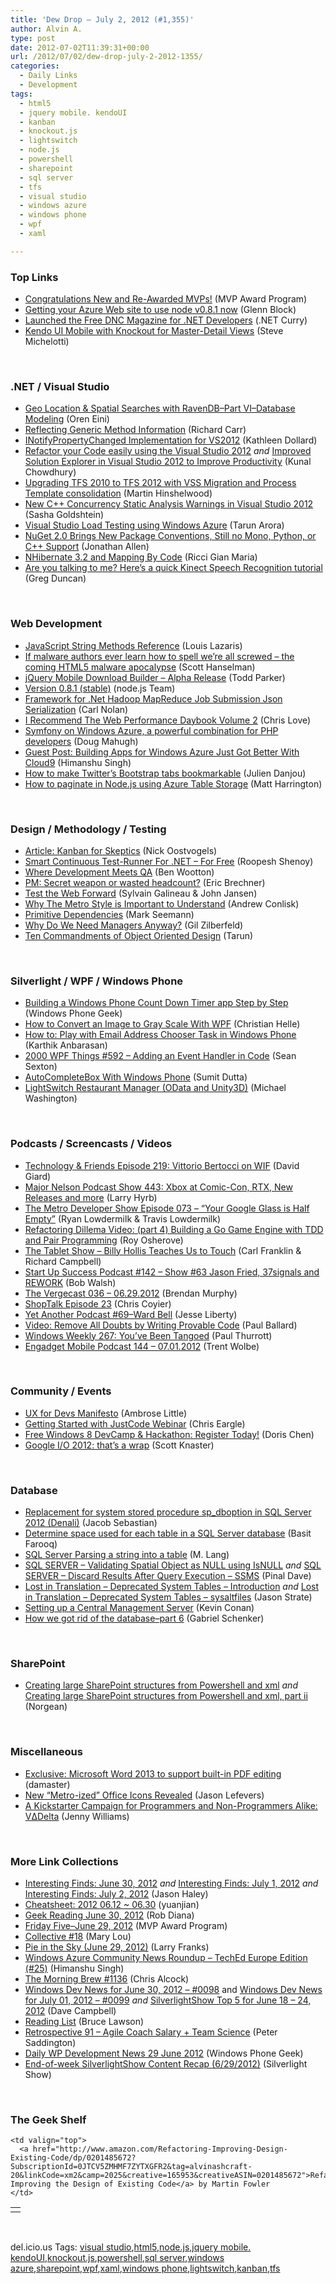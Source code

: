 ```yaml
---
title: 'Dew Drop – July 2, 2012 (#1,355)'
author: Alvin A.
type: post
date: 2012-07-02T11:39:31+00:00
url: /2012/07/02/dew-drop-july-2-2012-1355/
categories:
  - Daily Links
  - Development
tags:
  - html5
  - jquery mobile. kendoUI
  - kanban
  - knockout.js
  - lightswitch
  - node.js
  - powershell
  - sharepoint
  - sql server
  - tfs
  - visual studio
  - windows azure
  - windows phone
  - wpf
  - xaml

---
```

### <a name="top"></a>Top Links

  * [Congratulations New and Re-Awarded MVPs!][1] (MVP Award Program)
  * [Getting your Azure Web site to use node v0.8.1 now][2] (Glenn Block)
  * [Launched the Free DNC Magazine for .NET Developers][3] (.NET Curry)
  * [Kendo UI Mobile with Knockout for Master-Detail Views][4] (Steve Michelotti)

&nbsp;

### <a name="dotnet"></a>.NET / Visual Studio

  * [Geo Location & Spatial Searches with RavenDB–Part VI–Database Modeling][5] (Oren Eini)
  * [Reflecting Generic Method Information][6] (Richard Carr)
  * [INotifyPropertyChanged Implementation for VS2012][7] (Kathleen Dollard)
  * [Refactor your Code easily using the Visual Studio 2012][8] _and_ [Improved Solution Explorer in Visual Studio 2012 to Improve Productivity][9] (Kunal Chowdhury)
  * [Upgrading TFS 2010 to TFS 2012 with VSS Migration and Process Template consolidation][10] (Martin Hinshelwood)
  * [New C++ Concurrency Static Analysis Warnings in Visual Studio 2012][11] (Sasha Goldshtein)
  * [Visual Studio Load Testing using Windows Azure][12] (Tarun Arora)
  * [NuGet 2.0 Brings New Package Conventions, Still no Mono, Python, or C++ Support][13] (Jonathan Allen)
  * [NHibernate 3.2 and Mapping By Code][14] (Ricci Gian Maria)
  * [Are you talking to me? Here&#8217;s a quick Kinect Speech Recognition tutorial][15] (Greg Duncan)

&nbsp;

### <a name="web"></a>Web Development

  * [JavaScript String Methods Reference][16] (Louis Lazaris)
  * [If malware authors ever learn how to spell we&#8217;re all screwed &#8211; the coming HTML5 malware apocalypse][17] (Scott Hanselman)
  * [jQuery Mobile Download Builder – Alpha Release][18] (Todd Parker)
  * [Version 0.8.1 (stable)][19] (node.js Team)
  * [Framework for .Net Hadoop MapReduce Job Submission Json Serialization][20] (Carl Nolan)
  * [I Recommend The Web Performance Daybook Volume 2][21] (Chris Love)
  * [Symfony on Windows Azure, a powerful combination for PHP developers][22] (Doug Mahugh)
  * [Guest Post: Building Apps for Windows Azure Just Got Better With Cloud9][23] (Himanshu Singh)
  * [How to make Twitter&#8217;s Bootstrap tabs bookmarkable][24] (Julien Danjou)
  * [How to paginate in Node.js using Azure Table Storage][25] (Matt Harrington)

&nbsp;

### <a name="design"></a>Design / Methodology / Testing

  * [Article: Kanban for Skeptics][26] (Nick Oostvogels)
  * [Smart Continuous Test-Runner For .NET – For Free][27] (Roopesh Shenoy)
  * [Where Development Meets QA][28] (Ben Wootton)
  * [PM: Secret weapon or wasted headcount?][29] (Eric Brechner)
  * [Test the Web Forward][30] (Sylvain Galineau & John Jansen)
  * [Why The Metro Style is Important to Understand][31] (Andrew Conlisk)
  * [Primitive Dependencies][32] (Mark Seemann)
  * [Why Do We Need Managers Anyway?][33] (Gil Zilberfeld)
  * [Ten Commandments of Object Oriented Design][34] (Tarun)

&nbsp;

### <a name="silverlight"></a>Silverlight / WPF / Windows Phone

  * [Building a Windows Phone Count Down Timer app Step by Step][35] (Windows Phone Geek)
  * [How to Convert an Image to Gray Scale With WPF][36] (Christian Helle)
  * [How to: Play with Email Address Chooser Task in Windows Phone][37] (Karthik Anbarasan)
  * <a href="http://wpf.2000things.com/2012/07/02/592-adding-an-event-handler-in-code" target="_blank">2000 WPF Things #592 – Adding an Event Handler in Code</a> (Sean Sexton)
  * [AutoCompleteBox With Windows Phone][38] (Sumit Dutta)
  * [LightSwitch Restaurant Manager (OData and Unity3D)][39] (Michael Washington)

&nbsp;

### <a name="podcasts"></a>Podcasts / Screencasts / Videos

  * <a href="http://feedproxy.google.com/~r/TechnologyAndFriends/~3/4A9_30lUjdI/tf219.aspx" target="_blank">Technology & Friends Episode 219: Vittorio Bertocci on WIF</a> (David Giard)
  * <a href="http://feedproxy.google.com/~r/MajorNelsonblogcast/~3/jVKPycOidHE/" target="_blank">Major Nelson Podcast Show 443: Xbox at Comic-Con, RTX, New Releases and more</a> (Larry Hyrb)
  * <a href="http://feedproxy.google.com/~r/WindowsPhoneDevPodcast/~3/U5e53aabUuQ/" target="_blank">The Metro Developer Show Episode 073 – “Your Google Glass is Half Empty”</a> (Ryan Lowdermilk & Travis Lowdermilk)
  * [Refactoring Dillema Video: (part 4) Building a Go Game Engine with TDD and Pair Programming][40] (Roy Osherove)
  * <a href="http://www.thetabletshow.com/default.aspx?ShowNum=39" target="_blank">The Tablet Show &#8211; Billy Hollis Teaches Us to Touch</a> (Carl Franklin & Richard Campbell)
  * <a href="http://startupsuccesspodcast.com/2012/06/142-show-63-jason-fried-37signals-and-rework/" target="_blank">Start Up Success Podcast #142 – Show #63 Jason Fried, 37signals and REWORK</a> (Bob Walsh)
  * [The Vergecast 036 &#8211; 06.29.2012][41] (Brendan Murphy)
  * [ShopTalk Episode 23][42] (Chris Coyier)
  * [Yet Another Podcast #69–Ward Bell][43] (Jesse Liberty)
  * [Video: Remove All Doubts by Writing Provable Code][44] (Paul Ballard)
  * [Windows Weekly 267: You&#8217;ve Been Tangoed][45] (Paul Thurrott)
  * [Engadget Mobile Podcast 144 &#8211; 07.01.2012][46] (Trent Wolbe)

&nbsp;

### <a name="events"></a>Community / Events

  * [UX for Devs Manifesto][47] (Ambrose Little)
  * [Getting Started with JustCode Webinar][48] (Chris Eargle)
  * [Free Windows 8 DevCamp & Hackathon: Register Today!][49] (Doris Chen)
  * [Google I/O 2012: that’s a wrap][50] (Scott Knaster)

&nbsp;

### <a name="sql"></a>Database

  * [Replacement for system stored procedure sp_dboption in SQL Server 2012 (Denali)][51] (Jacob Sebastian)
  * [Determine space used for each table in a SQL Server database][52] (Basit Farooq)
  * [SQL Server Parsing a string into a table][53] (M. Lang)
  * [SQL SERVER – Validating Spatial Object as NULL using IsNULL][54] _and_ [SQL SERVER – Discard Results After Query Execution – SSMS][55] (Pinal Dave)
  * [Lost in Translation – Deprecated System Tables – Introduction][56] _and_ [Lost in Translation – Deprecated System Tables – sysaltfiles][57] (Jason Strate)
  * [Setting up a Central Management Server][58] (Kevin Conan)
  * [How we got rid of the database–part 6][59] (Gabriel Schenker)

&nbsp;

### <a name="sp"></a>SharePoint

  * [Creating large SharePoint structures from Powershell and xml][60] _and_ [Creating large SharePoint structures from Powershell and xml, part ii][61] (Norgean)

&nbsp;

### <a name="misc"></a>Miscellaneous

  * [Exclusive: Microsoft Word 2013 to support built-in PDF editing][62] (damaster)
  * [New “Metro-ized” Office Icons Revealed][63] (Jason Lefevers)
  * [A Kickstarter Campaign for Programmers and Non-Programmers Alike: VΔDelta][64] (Jenny Williams)

&nbsp;

### <a name="links"></a>More Link Collections

  * [Interesting Finds: June 30, 2012][65] _and_ [Interesting Finds: July 1, 2012][66] _and_ [Interesting Finds: July 2, 2012][67] (Jason Haley)
  * [Cheatsheet: 2012 06.12 ~ 06.30][68] (yuanjian)
  * [Geek Reading June 30, 2012][69] (Rob Diana)
  * [Friday Five–June 29, 2012][70] (MVP Award Program)
  * [Collective #18][71] (Mary Lou)
  * [Pie in the Sky (June 29, 2012)][72] (Larry Franks)
  * [Windows Azure Community News Roundup – TechEd Europe Edition (#25)][73] (Himanshu Singh)
  * [The Morning Brew #1136][74] (Chris Alcock)
  * [Windows Dev News for June 30, 2012 &#8211; #0098][75] and [Windows Dev News for July 01, 2012 &#8211; #0099][76] _and_ [SilverlightShow Top 5 for June 18 &#8211; 24, 2012][77] (Dave Campbell)
  * [Reading List][78] (Bruce Lawson)
  * [Retrospective 91 – Agile Coach Salary + Team Science][79] (Peter Saddington)
  * [Daily WP Development News 29 June 2012][80] (Windows Phone Geek)
  * [End-of-week SilverlightShow Content Recap (6/29/2012)][81] (Silverlight Show)

&nbsp;

### <a name="shelf"></a>The Geek Shelf

<table border="0" cellspacing="0" cellpadding="0">
  <tr>
    <td>
      <img data-recalc-dims="1" decoding="async" src="https://i0.wp.com/ecx.images-amazon.com/images/I/41gNhHqNwGL._SL160_.jpg?w=660" alt="" />
    </td>
    
    <td valign="top">
      <a href="http://www.amazon.com/Refactoring-Improving-Design-Existing-Code/dp/0201485672?SubscriptionId=0JTCV5ZMHMF7ZYTXGFR2&tag=alvinashcraft-20&linkCode=xm2&camp=2025&creative=165953&creativeASIN=0201485672">Refactoring: Improving the Design of Existing Code</a> by Martin Fowler
    </td>
  </tr>
</table>

&nbsp;

<div id="scid:0767317B-992E-4b12-91E0-4F059A8CECA8:2338375f-2ce7-40c1-9709-04945526101a" class="wlWriterEditableSmartContent" style="margin: 0px; display: inline; float: none; padding: 0px;">
  del.icio.us Tags: <a href="http://del.icio.us/popular/visual+studio" rel="tag">visual studio</a>,<a href="http://del.icio.us/popular/html5" rel="tag">html5</a>,<a href="http://del.icio.us/popular/node.js" rel="tag">node.js</a>,<a href="http://del.icio.us/popular/jquery+mobile.+kendoUI" rel="tag">jquery mobile. kendoUI</a>,<a href="http://del.icio.us/popular/knockout.js" rel="tag">knockout.js</a>,<a href="http://del.icio.us/popular/powershell" rel="tag">powershell</a>,<a href="http://del.icio.us/popular/sql+server" rel="tag">sql server</a>,<a href="http://del.icio.us/popular/windows+azure" rel="tag">windows azure</a>,<a href="http://del.icio.us/popular/sharepoint" rel="tag">sharepoint</a>,<a href="http://del.icio.us/popular/wpf" rel="tag">wpf</a>,<a href="http://del.icio.us/popular/xaml" rel="tag">xaml</a>,<a href="http://del.icio.us/popular/windows+phone" rel="tag">windows phone</a>,<a href="http://del.icio.us/popular/lightswitch" rel="tag">lightswitch</a>,<a href="http://del.icio.us/popular/kanban" rel="tag">kanban</a>,<a href="http://del.icio.us/popular/tfs" rel="tag">tfs</a>
</div>

 [1]: http://blogs.msdn.com/b/mvpawardprogram/archive/2012/07/01/congratulations-new-and-re-awarded-mvps.aspx
 [2]: http://feedproxy.google.com/~r/CodeBetter/~3/ZpG1Siq9Kjs/
 [3]: http://feedproxy.google.com/~r/netCurryRecentArticles/~3/bzJHecZm-DU/ShowArticle.aspx
 [4]: http://feedproxy.google.com/~r/SteveMichelotti/~3/Mqy1yY8V5ns/kendo-ui-mobile-with-knockout-for-master-detail-views.aspx
 [5]: http://feedproxy.google.com/~r/AyendeRahien/~3/P5_f9MjsxHw/geo-location-amp-spatial-searches-with-ravendbndash-part-vindash-database-modeling
 [6]: http://feedproxy.google.com/~r/BlackwaspLatestAdditions/~3/KU8GjUSxYgY/RSSLanding.aspx
 [7]: http://msmvps.com/blogs/kathleen/archive/2012/06/30/inotifypropertychanged-implementation-for-vs2012.aspx
 [8]: http://feedproxy.google.com/~r/kunal2383/~3/YDgc3AfdDkM/refactor-your-code-easily-using-visual.html
 [9]: http://feedproxy.google.com/~r/kunal2383/~3/61h1IoO5k7w/improved-solution-explorer-in-visual.html
 [10]: http://feedproxy.google.com/~r/MartinHinshelwood/~3/WplLFyZIbo0/
 [11]: http://feedproxy.google.com/~r/sashag/~3/z_Joc88A6tA/new-c-concurrency-static-analysis-warnings-in-visual-studio-2012.aspx
 [12]: http://geekswithblogs.net/TarunArora/archive/2012/07/01/visual-studio-load-testing-using-windows-azure.aspx
 [13]: http://www.infoq.com/news/2012/07/NuGet-2
 [14]: http://feedproxy.google.com/~r/AlkampferEng/~3/MredPpvqanU/
 [15]: http://channel9.msdn.com/coding4fun/kinect/Are-you-talking-to-me-Heres-a-quick-Kinect-Speech-Recognition-tutorial
 [16]: http://www.impressivewebs.com/javascript-string-methods-reference/
 [17]: http://feedproxy.google.com/~r/ScottHanselman/~3/Tg5MI2EfxYM/IfMalwareAuthorsEverLearnHowToSpellWereAllScrewedTheComingHTML5MalwareApocalypse.aspx
 [18]: http://jquerymobile.com/blog/2012/06/30/jquery-mobile-download-builder-alpha-release/
 [19]: http://blog.nodejs.org/2012/06/29/node-v0-8-1-stable/
 [20]: http://blogs.msdn.com/b/carlnol/archive/2012/07/01/framework-for-net-hadoop-mapreduce-job-submission-json-serialization.aspx
 [21]: http://professionalaspnet.com/archive/2012/06/30/I-Recommend-The-Web-Performance-Daybook-Volume-2.aspx
 [22]: http://blogs.msdn.com/b/interoperability/archive/2012/06/29/symfony-on-windows-azure-a-powerful-combination-for-php-developers.aspx
 [23]: http://blogs.msdn.com/b/windowsazure/archive/2012/06/29/guest-post-building-apps-for-windows-azure-just-got-better-with-cloud-9.aspx
 [24]: http://julien.danjou.info/blog/2012/twitter-bootstrap-tabs-bookmark
 [25]: http://blogs.msdn.com/b/matt-harrington/archive/2012/06/30/how-to-paginate-in-node-js-using-azure-table-storage.aspx
 [26]: http://www.infoq.com/articles/kanban-for-skeptics
 [27]: http://www.infoq.com/news/2012/06/continuous-test-runner-net
 [28]: http://feeds.dzone.com/~r/zones/agile/~3/Jc99XYmj1yk/where-development-meets-qa
 [29]: http://blogs.msdn.com/b/eric_brechner/archive/2012/07/01/pm-secret-weapon-or-wasted-headcount.aspx
 [30]: http://blogs.msdn.com/b/ie/archive/2012/06/29/test-the-web-forward.aspx
 [31]: http://mobile.dzone.com/articles/why-metro-style-important
 [32]: http://blog.ploeh.dk/2012/07/02/PrimitiveDependencies.aspx
 [33]: http://feedproxy.google.com/~r/gilzilberfeld/~3/noJXIu5zrwU/why-do-we-need-managers-anyway.html
 [34]: http://blogs.quovantis.com/tarun/2012/06/ten-commandments-of-object-oriented-design/?utm_source=rss&utm_medium=rss&utm_campaign=ten-commandments-of-object-oriented-design
 [35]: http://feedproxy.google.com/~r/Windowsphonegeek/~3/b9rdsDlfjpI/Building-a-Windows-Phone-CountDown-Timer-app-Step-by-Step
 [36]: http://feeds.dzone.com/~r/zones/dotnet/~3/maWgSfC34UM/how-convert-image-gray-scale
 [37]: http://mobile.dzone.com/articles/how-play-email-address-chooser
 [38]: http://mobile.dzone.com/articles/autocompletebox-windows-phone
 [39]: http://lightswitchhelpwebsite.com/Blog/tabid/61/EntryId/144/LightSwitch-Restaurant-Manager-OData-and-Unity3D.aspx
 [40]: http://feedproxy.google.com/~r/Iserializable/~3/ld1UR1RC3WE/refactoring-dillema-video-part-4-building-a-go-game-engine-w.html
 [41]: http://www.theverge.com/2012/6/30/3127928/the-vergecast-036-06-29-2012
 [42]: http://shoptalkshow.com/episodes/023-with-rogie-king/
 [43]: http://feedproxy.google.com/~r/JesseLiberty-SilverlightGeek/~3/84fL1PsWvTg/
 [44]: http://blog.pluralsight.com/2012/06/29/video-remove-all-doubts-by-writing-provable-code/
 [45]: http://www.winsupersite.com/article/podcast-2/windows-weekly-267-143584
 [46]: http://www.engadget.com/2012/07/01/engadget-mobile-podcast-144-07-01-2012/
 [47]: http://blogs.infragistics.com/blogs/ambrose_little/archive/2012/07/01/ux-for-devs-manifesto.aspx
 [48]: http://feedproxy.google.com/~r/Telerik/~3/pIyykphIni4/getting-started-with-justcode-webinar.aspx
 [49]: http://blogs.msdn.com/b/dorischen/archive/2012/06/29/free-windows-8-devcamp-amp-hackathon-register-today.aspx
 [50]: http://feedproxy.google.com/~r/GDBcode/~3/Lu-TF7mI2hI/google-io-2012-thats-wrap.html
 [51]: http://feedproxy.google.com/~r/ExploringBeyondRelational/~3/PBji2KpFnBQ/replacement-for-system-stored-procedure-spdboption-in-sql-server-2012-denali.aspx
 [52]: http://www.sqlservercentral.com/blogs/basits-sql-server-tips/2012/07/01/determine-space-used-for-each-table-in-a-sql-server-database/
 [53]: http://candordeveloper.com/2012/06/29/sql-server-parsing-a-string-into-a-table/
 [54]: http://blog.sqlauthority.com/2012/06/30/sql-server-validating-spatial-object-as-null-using-isnull/
 [55]: http://blog.sqlauthority.com/2012/07/01/sql-server-discard-results-after-query-execution-ssms/
 [56]: http://www.sqlservercentral.com/blogs/stratesql/2012/07/01/lost-in-translation-deprecated-system-tables-introduction/
 [57]: http://www.sqlservercentral.com/blogs/stratesql/2012/07/01/lost-in-translation-deprecated-system-tables-sysaltfiles/
 [58]: http://blogs.lessthandot.com/index.php/DataMgmt/DBAdmin/MSSQLServerAdmin/setting-up-a-central-management
 [59]: http://feedproxy.google.com/~r/LosTechies/~3/Gb3I7kEZvb4/
 [60]: http://geekswithblogs.net/Norgean/archive/2012/06/30/creating-large-sharepoint-structures-from-powershell-and-xml.aspx
 [61]: http://geekswithblogs.net/Norgean/archive/2012/06/30/creating-large-sharepoint-structures-from-powershell-and-xml-part-ii.aspx
 [62]: http://feedproxy.google.com/~r/liveside/~3/k5HDI6w7WEA/
 [63]: http://www.everything-microsoft.com/2012/06/30/metroized-office-icons-revealed/
 [64]: http://feeds.wired.com/~r/wiredgeekdad/~3/yMohuPGuvuQ/
 [65]: http://jasonhaley.com/blog/post.aspx?id=40857438-4cac-4624-b9d9-2b10274e9f64
 [66]: http://jasonhaley.com/blog/post.aspx?id=64a62687-3a95-4330-942a-d85e18911770
 [67]: http://jasonhaley.com/blog/post.aspx?id=a7104df0-2cbf-47f1-81c2-e560b7c6acf2
 [68]: http://weblogs.asp.net/yuanjian/archive/2012/07/02/cheatsheet-2012-06-12-06-30.aspx
 [69]: http://feedproxy.google.com/~r/RegularGeek/~3/wRCfhBmE-98/
 [70]: http://blogs.msdn.com/b/mvpawardprogram/archive/2012/06/29/friday-five-june-29-2012.aspx
 [71]: http://tympanus.net/codrops/collective/collective-18/
 [72]: http://blogs.msdn.com/b/silverlining/archive/2012/06/29/pie-in-the-sky-june-29-2012.aspx
 [73]: http://blogs.msdn.com/b/windowsazure/archive/2012/06/29/windows-azure-community-news-roundup-teched-europe-edition-25.aspx
 [74]: http://feedproxy.google.com/~r/ReflectivePerspective/~3/ZbqCcR1BpPU/
 [75]: http://www.windowsdevnews.com/Blogs.aspx?ID=149
 [76]: http://www.windowsdevnews.com/Blogs.aspx?ID=151
 [77]: http://www.windowsdevnews.com/Blogs.aspx?ID=150
 [78]: http://www.brucelawson.co.uk/2012/reading-list-21/
 [79]: http://feedproxy.google.com/~r/agilescout/~3/4aKpetMliJU/
 [80]: http://feedproxy.google.com/~r/Windowsphonegeek/~3/Ab4HVihCk0s/daily-wp-development-news-29-june-2012
 [81]: http://feedproxy.google.com/~r/silverlightshow/~3/ySdPrb4hljs/End-of-week-SilverlightShow-Content-Recap-6-29-2012.aspx